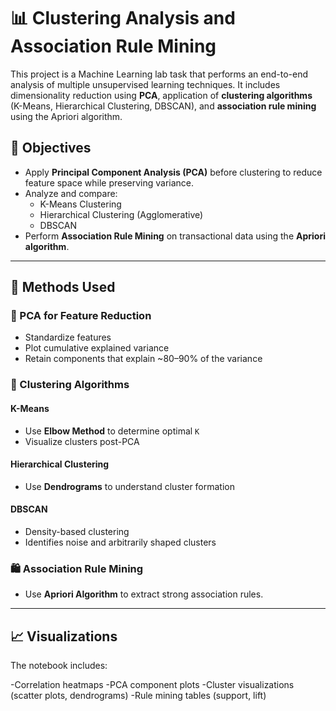 # 📊 Clustering Analysis and Association Rule Mining

This project is a Machine Learning lab task that performs an end-to-end analysis of multiple unsupervised learning techniques. It includes dimensionality reduction using **PCA**, application of **clustering algorithms** (K-Means, Hierarchical Clustering, DBSCAN), and **association rule mining** using the Apriori algorithm.

## 🎯 Objectives
- Apply **Principal Component Analysis (PCA)** before clustering to reduce feature space while preserving variance.
- Analyze and compare:
  - K-Means Clustering
  - Hierarchical Clustering (Agglomerative)
  - DBSCAN
- Perform **Association Rule Mining** on transactional data using the **Apriori algorithm**.

---

## 🔬 Methods Used
### 🧪 PCA for Feature Reduction
- Standardize features
- Plot cumulative explained variance
- Retain components that explain ~80–90% of the variance

### 📌 Clustering Algorithms
####  K-Means
- Use **Elbow Method** to determine optimal `K`
- Visualize clusters post-PCA

####  Hierarchical Clustering
- Use **Dendrograms** to understand cluster formation

####  DBSCAN
- Density-based clustering
- Identifies noise and arbitrarily shaped clusters

### 🛍️ Association Rule Mining
- Use **Apriori Algorithm** to extract strong association rules.

---

## 📈 Visualizations
The notebook includes:

-Correlation heatmaps
-PCA component plots
-Cluster visualizations (scatter plots, dendrograms)
-Rule mining tables (support, lift)
